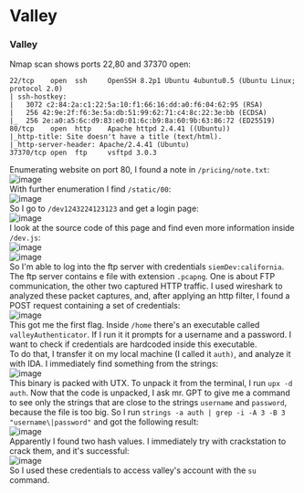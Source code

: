 # Valley

### Valley
Nmap scan shows ports 22,80 and 37370 open:

    22/tcp    open  ssh     OpenSSH 8.2p1 Ubuntu 4ubuntu0.5 (Ubuntu Linux; protocol 2.0)
    | ssh-hostkey: 
    |   3072 c2:84:2a:c1:22:5a:10:f1:66:16:dd:a0:f6:04:62:95 (RSA)
    |   256 42:9e:2f:f6:3e:5a:db:51:99:62:71:c4:8c:22:3e:bb (ECDSA)
    |_  256 2e:a0:a5:6c:d9:83:e0:01:6c:b9:8a:60:9b:63:86:72 (ED25519)
    80/tcp    open  http    Apache httpd 2.4.41 ((Ubuntu))
    |_http-title: Site doesn't have a title (text/html).
    |_http-server-header: Apache/2.4.41 (Ubuntu)
    37370/tcp open  ftp     vsftpd 3.0.3
Enumerating website on port 80, I found a note in `/pricing/note.txt`:<br />
![image](https://github.com/user-attachments/assets/d41448e2-b949-42a2-a742-936c4f6096a5)<br />
With further enumeration I find `/static/00`:<br />
![image](https://github.com/user-attachments/assets/cfa3c3ab-5ac7-4387-9103-d5eff5b097eb)<br />
So I go to `/dev1243224123123` and get a login page:<br />
![image](https://github.com/user-attachments/assets/663920c6-689e-4ef1-954e-9ca81a65cb25)<br />
I look at the source code of this page and find even more information inside `/dev.js`:<br />
![image](https://github.com/user-attachments/assets/f4d65eed-1b35-48ac-b7ea-35a3b20cf689)<br />
![image](https://github.com/user-attachments/assets/564efeff-9cc1-4a27-b5d5-6183b7a29dde)<br />
So I'm able to log into the ftp server with credentials `siemDev:california`. The ftp server contains e file with extension `.pcapng`. One is about FTP communication, the other two captured HTTP traffic. I used wireshark to analyzed these packet captures, and, after applying an http filter, I found a POST request containing a set of credentials:<br />
![image](https://github.com/user-attachments/assets/30093f22-43e4-4eee-a116-acc1c7572331)<br />
This got me the first flag. Inside `/home` there's an executable called `valleyAuthenticator`. If I run it it prompts for a username and a password. I want to check if credentials are hardcoded inside this executable. <br />
To do that, I transfer it on my local machine (I called it `auth)`, and analyze it with IDA. I immediately find something from the strings:<br />
![image](https://github.com/user-attachments/assets/92298a32-5c87-4c87-809b-3e3339d2262f)<br />
This binary is packed with UTX. To unpack it from the terminal, I run `upx -d auth`. Now that the code is unpacked, I ask mr. GPT to give me a command to see only the strings that are close to the strings `username` and `password`, because the file is too big. So I run `strings -a auth | grep -i -A 3 -B 3 "username\|password"` and got the following result:<br />
![image](https://github.com/user-attachments/assets/681b17af-0087-43c2-a2bf-ca1f01bd2ea9)<br />
Apparently I found two hash values. I immediately try with crackstation to crack them, and it's successful:<br />
![image](https://github.com/user-attachments/assets/4ae49775-9009-4bae-8c92-bf62e8d776f1)<br />
So I used these credentials to access valley's account with the `su` command.










